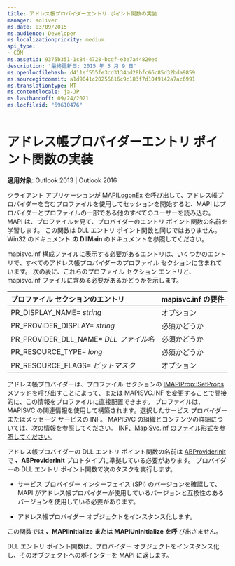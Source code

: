 ```yaml
---
title: アドレス帳プロバイダーエントリ ポイント関数の実装
manager: soliver
ms.date: 03/09/2015
ms.audience: Developer
ms.localizationpriority: medium
api_type:
- COM
ms.assetid: 9375b351-1c84-4728-bcdf-e3e7a44820ed
description: '最終更新日: 2015 年 3 月 9 日'
ms.openlocfilehash: d411ef555fe3cd3134bd28bfc66c85d32bda9859
ms.sourcegitcommit: a1d9041c20256616c9c183f7d1049142a7ac6991
ms.translationtype: MT
ms.contentlocale: ja-JP
ms.lasthandoff: 09/24/2021
ms.locfileid: "59610476"
---
```

# <a name="implementing-an-address-book-provider-entry-point-function"></a>アドレス帳プロバイダーエントリ ポイント関数の実装

  
  
**適用対象**: Outlook 2013 | Outlook 2016 
  
クライアント アプリケーションが [MAPILogonEx](mapilogonex.md) を呼び出して、アドレス帳プロバイダーを含むプロファイルを使用してセッションを開始すると、MAPI はプロバイダーとプロファイルの一部である他のすべてのユーザーを読み込む。 MAPI は、プロファイルを見て、プロバイダーのエントリ ポイント関数の名前を学習します。 この関数は DLL エントリ ポイント関数と同じではありません。Win32 のドキュメント **の DllMain** のドキュメントを参照してください。 
  
mapisvc.inf 構成ファイルに表示する必要があるエントリは、いくつかのエントリで、すべてのアドレス帳プロバイダーのプロファイル セクションに含まれています。 次の表に、これらのプロファイル セクション エントリと、mapisvc.inf ファイルに含める必要があるかどうかを示します。
  
|**プロファイル セクションのエントリ**|**mapisvc.inf の要件**|
|:-----|:-----|
|PR_DISPLAY_NAME= _string_ <br/> |オプション  <br/> |
|PR_PROVIDER_DISPLAY= _string_ <br/> |必須かどうか  <br/> |
|PR_PROVIDER_DLL_NAME= _DLL ファイル名_ <br/> |必須かどうか  <br/> |
|PR_RESOURCE_TYPE= _long_ <br/> |必須かどうか  <br/> |
|PR_RESOURCE_FLAGS= _ビットマスク_ <br/> |オプション  <br/> |
   
アドレス帳プロバイダーは、プロファイル セクションの [IMAPIProp::SetProps](imapiprop-setprops.md) メソッドを呼び出すことによって、または MAPISVC.INF を変更することで間接的に、この情報をプロファイルに直接配置できます。 プロファイルは、MAPISVC の関連情報を使用して構築されます。選択したサービス プロバイダーまたはメッセージ サービスの INF。 MAPISVC の組織とコンテンツの詳細については、次の情報を参照してください。 [INF、MapiSvc.inf のファイル形式を参照してください](file-format-of-mapisvc-inf.md)。
  
アドレス帳プロバイダーの DLL エントリ ポイント関数の名前は [ABProviderInit](abproviderinit.md) で **、ABProviderInit** プロトタイプに準拠している必要があります。 プロバイダーの DLL エントリ ポイント関数で次のタスクを実行します。 
  
- サービス プロバイダー インターフェイス (SPI) のバージョンを確認して、MAPI がアドレス帳プロバイダーが使用しているバージョンと互換性のあるバージョンを使用している必要があります。
    
- アドレス帳プロバイダー オブジェクトをインスタンス化します。
    
この関数では **、MAPIInitialize または** **MAPIUninitialize を呼** び出さません。 
  
DLL エントリ ポイント関数は、プロバイダー オブジェクトをインスタンス化し、そのオブジェクトへのポインターを MAPI に返します。 
  

